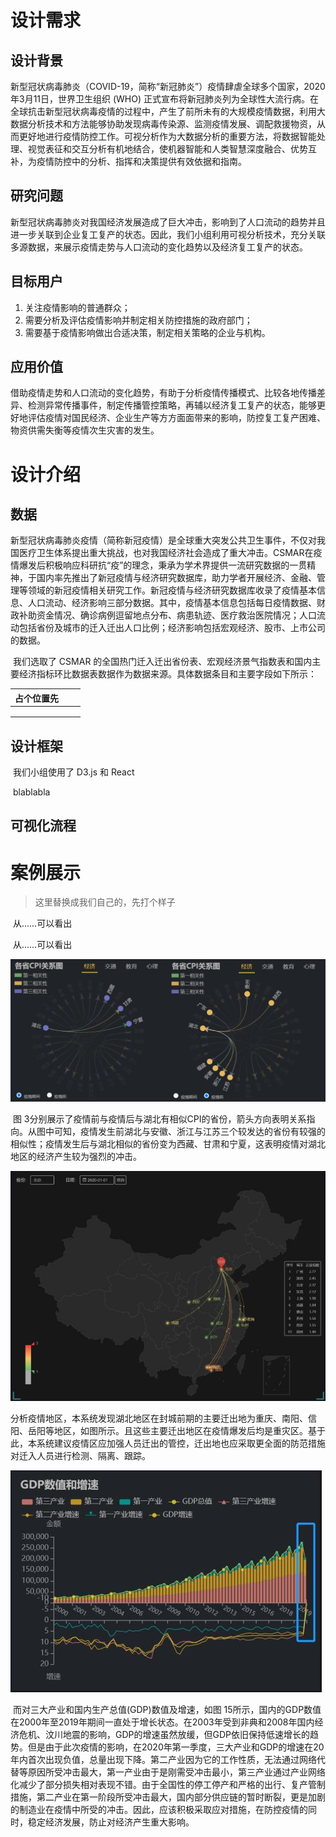 # 设计需求

## 设计背景

​		新型冠状病毒肺炎（COVID-19，简称“新冠肺炎”）疫情肆虐全球多个国家，2020年3月11日，世界卫生组织 (WHO) 正式宣布将新冠肺炎列为全球性大流行病。在全球抗击新型冠状病毒疫情的过程中，产生了前所未有的大规模疫情数据，利用大数据分析技术和方法能够协助发现病毒传染源、监测疫情发展、调配救援物资，从而更好地进行疫情防控工作。可视分析作为大数据分析的重要方法，将数据智能处理、视觉表征和交互分析有机地结合，使机器智能和人类智慧深度融合、优势互补，为疫情防控中的分析、指挥和决策提供有效依据和指南。

## 研究问题

​		新型冠状病毒肺炎对我国经济发展造成了巨大冲击，影响到了人口流动的趋势并且进一步关联到企业复工复产的状态。因此，我们小组利用可视分析技术，充分关联多源数据，来展示疫情走势与人口流动的变化趋势以及经济复工复产的状态。

## 目标用户

1. 关注疫情影响的普通群众；
2. 需要分析及评估疫情影响并制定相关防控措施的政府部门；
3. 需要基于疫情影响做出合适决策，制定相关策略的企业与机构。

## 应用价值

​	    借助疫情走势和人口流动的变化趋势，有助于分析疫情传播模式、比较各地传播差异、检测异常传播事件，制定传播管控策略，再辅以经济复工复产的状态，能够更好地评估疫情对国民经济、企业生产等方方面面带来的影响，防控复工复产困难、物资供需失衡等疫情次生灾害的发生。

# 设计介绍

## 数据

​		新型冠状病毒肺炎疫情（简称新冠疫情）是全球重大突发公共卫生事件，不仅对我国医疗卫生体系提出重大挑战，也对我国经济社会造成了重大冲击。CSMAR在疫情爆发后积极响应科研抗“疫”的理念，秉承为学术界提供一流研究数据的一贯精神，于国内率先推出了新冠疫情与经济研究数据库，助力学者开展经济、金融、管理等领域的新冠疫情相关研究工作。新冠疫情与经济研究数据库收录了疫情基本信息、人口流动、经济影响三部分数据。其中，疫情基本信息包括每日疫情数据、财政补助资金情况、确诊病例逗留地点分布、病患轨迹、医疗救治医院情况；人口流动包括省份及城市的迁入迁出人口比例；经济影响包括宏观经济、股市、上市公司的数据。

​		我们选取了 CSMAR 的全国热门迁入迁出省份表、宏观经济景气指数表和国内主要经济指标环比数据表数据作为数据来源。具体数据条目和主要字段如下所示：

| 占个位置先 |      |      |
| ---------- | ---- | ---- |
|            |      |      |
|            |      |      |
|            |      |      |

## 设计框架

​		我们小组使用了 D3.js 和 React

​		blablabla

## 可视化流程





# 案例展示

> 这里替换成我们自己的，先打个样子

​		从……可以看出

​		从……可以看出



![](img/CPI关系图.jpg)

​		图 3分别展示了疫情前与疫情后与湖北有相似CPI的省份，箭头方向表明关系指向。从图中可知，疫情发生前湖北与安徽、浙江与江苏三个较发达的省份有较强的相似性；疫情发生后与湖北相似的省份变为西藏、甘肃和宁夏，这表明疫情对湖北地区的经济产生较为强烈的冲击。

![](img/迁移.jpg)

​		分析疫情地区，本系统发现湖北地区在封城前期的主要迁出地为重庆、南阳、信阳、岳阳等地区，如图所示。且这些主要迁出地区在疫情爆发后均是重灾区。基于此，本系统建议疫情区应加强人员迁出的管控，迁出地也应采取更全面的防范措施对迁入人员进行检测、隔离、跟踪。

![](img/经济.jpg)

​		而对三大产业和国内生产总值(GDP)数值及增速，如图 15所示，国内的GDP数值在2000年至2019年期间一直处于增长状态。在2003年受到非典和2008年国内经济危机、汶川地震的影响，GDP的增速虽然放缓，但GDP依旧保持低速增长的趋势。但是由于此次疫情的影响，在2020年第一季度，三大产业和GDP的增速在20年内首次出现负值，总量出现下降。第二产业因为它的工作性质，无法通过网络代替等原因所受冲击最大，第一产业由于是刚需受冲击最小，第三产业通过产业网络化减少了部分损失相对表现不错。由于全国性的停工停产和严格的出行、复产管制措施，第二产业在第一阶段所受冲击最大，国内部分供应链的暂时断裂，更是加剧的制造业在疫情中所受的冲击。因此，应该积极采取应对措施，在防控疫情的同时，稳定经济发展，防止对经济产生重大影响。